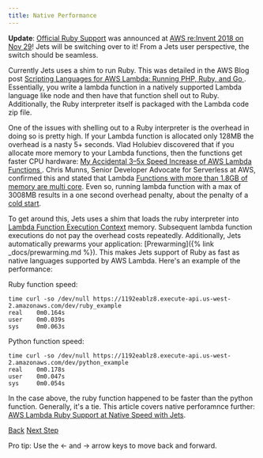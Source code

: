 ```yaml
---
title: Native Performance
---
```


**Update**: [Official Ruby Support](https://aws.amazon.com/blogs/compute/announcing-ruby-support-for-aws-lambda/) was announced at [AWS re:Invent 2018 on Nov 29](https://twitter.com/tongueroo/status/1068199997097750528)! Jets will be switching over to it!  From a Jets user perspective, the switch should be seamless.

Currently Jets uses a shim to run Ruby. This was detailed in the AWS Blog post [Scripting Languages for AWS Lambda: Running PHP, Ruby, and Go
](https://aws.amazon.com/blogs/compute/scripting-languages-for-aws-lambda-running-php-ruby-and-go/).  Essentially, you write a lambda function in a natively supported Lambda language like node and then have that function shell out to Ruby. Additionally, the Ruby interpreter itself is packaged with the Lambda code zip file.

One of the issues with shelling out to a Ruby interpreter is the overhead in doing so is pretty high. If your Lambda function is allocated only 128MB the overhead is a nasty 5+ seconds. Vlad Holubiev discovered that if you allocate more memory to your Lambda functions, then the functions get faster CPU hardware: [My Accidental 3–5x Speed Increase of AWS Lambda Functions
](https://serverless.zone/my-accidental-3-5x-speed-increase-of-aws-lambda-functions-6d95351197f). Chris Munns, Senior Developer Advocate for Serverless at AWS, confirmed this and stated that
Lambda [Functions with more than 1.8GB of memory are multi core](https://www.jeremydaly.com/15-key-takeaways-from-the-serverless-talk-at-aws-startup-day/).  Even so, running lambda function with a max of 3008MB results in a one second overhead penalty, about the penalty of a [cold start](https://theburningmonk.com/2018/01/im-afraid-youre-thinking-about-aws-lambda-cold-starts-all-wrong/).

To get around this, Jets uses a shim that loads the ruby interpreter into [Lambda Function Execution Context](https://docs.aws.amazon.com/lambda/latest/dg/running-lambda-code.html) memory. Subsequent lambda function executions do not pay the overhead costs repeatedly. Additionally, Jets automatically prewarms your application: [Prewarming]({% link _docs/prewarming.md %}). This makes Jets support of Ruby as fast as native languages supported by AWS Lambda.  Here's an example of the performance:

Ruby function speed:

    time curl -so /dev/null https://1192eablz8.execute-api.us-west-2.amazonaws.com/dev/ruby_example
    real    0m0.164s
    user    0m0.039s
    sys     0m0.063s

Python function speed:

    time curl -so /dev/null https://1192eablz8.execute-api.us-west-2.amazonaws.com/dev/python_example
    real    0m0.178s
    user    0m0.047s
    sys     0m0.054s

In the case above, the ruby function happened to be faster than the python function. Generally, it's a tie. This article covers native perforamnce further: [AWS Lambda Ruby Support at Native Speed with Jets](https://blog.boltops.com/2018/09/02/aws-lambda-ruby-support-at-native-speed-with-jets).

<a id="prev" class="btn btn-basic" href="{% link _docs/crud-json-activerecord.md %}">Back</a>
<a id="next" class="btn btn-primary" href="{% link _docs/lambdagems.md %}">Next Step</a>
<p class="keyboard-tip">Pro tip: Use the <- and -> arrow keys to move back and forward.</p>
